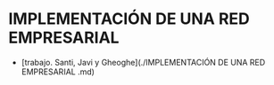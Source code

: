 # IMPLEMENTACIÓN DE UNA RED EMPRESARIAL

* [trabajo. Santi, Javi y Gheoghe](./IMPLEMENTACIÓN DE UNA RED EMPRESARIAL
.md)
